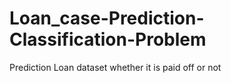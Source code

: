 # Loan_case-Prediction-Classification-Problem
Prediction Loan dataset whether it is paid off or not
